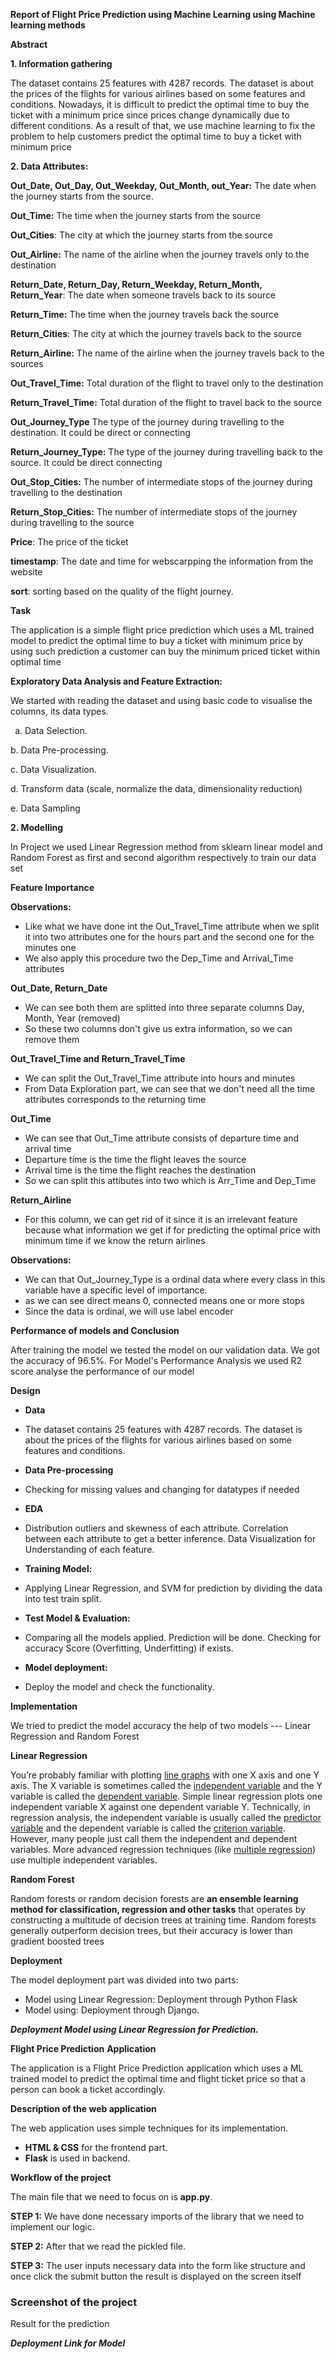 ﻿**Report of Flight Price Prediction using Machine Learning using Machine learning methods**

**Abstract**

**1. Information gathering**

The dataset contains 25 features with 4287 records. The dataset is about the prices of the flights for various airlines based on some features and conditions. Nowadays, it is difficult to predict the optimal time to buy the ticket with a minimum price since prices change dynamically due to different conditions. As a result of that, we use machine learning to fix the problem to help customers predict the optimal time to buy a ticket with minimum price

**2. Data Attributes:**

**Out\_Date, Out\_Day, Out\_Weekday, Out\_Month, out\_Year:** The date when the journey starts from the source.

**Out\_Time:** The time when the journey starts from the source

**Out\_Cities**: The city at which the journey starts from the source

**Out\_Airline:** The name of the airline when the journey travels only to the destination

**Return\_Date, Return\_Day, Return\_Weekday, Return\_Month, Return\_Year**: The date when someone travels back to its source

**Return\_Time:** The time when the journey travels back the source

**Return\_Cities**: The city at which the journey travels back to the source

**Return\_Airline:** The name of the airline when the journey travels back to the sources

**Out\_Travel\_Time:** Total duration of the flight to travel only to the destination

**Return\_Travel\_Time:** Total duration of the flight to travel back to the source

**Out\_Journey\_Type** The type of the journey during travelling to the destination. It could be direct or connecting

**Return\_Journey\_Type:** The type of the journey during travelling back to the source. It could be direct connecting

**Out\_Stop\_Cities:** The number of intermediate stops of the journey during travelling to the destination

**Return\_Stop\_Cities:** The number of intermediate stops of the journey during travelling to the source

**Price**: The price of the ticket

**timestamp**: The date and time for webscarpping the information from the website

**sort**: sorting based on the quality of the flight journey.

**Task**

The application is a simple flight price prediction which uses a ML trained model to predict the optimal time to buy a ticket with minimum price by using such prediction a customer can buy the minimum priced ticket within optimal time

**Exploratory Data Analysis and Feature Extraction:**

We started with reading the dataset and using basic code to visualise the columns, its data types. 

` `a. Data Selection.

b. Data Pre-processing.

c. Data Visualization.

d. Transform data (scale, normalize the data, dimensionality reduction)

e. Data Sampling

**2. Modelling**

In Project we used Linear Regression method from sklearn linear model and Random Forest as first and second algorithm respectively to train our data set

**Feature Importance**

**Observations:**

- Like what we have done int the Out\_Travel\_Time attribute when we split it into two attributes one for the hours part and the second one for the minutes one
- We also apply this procedure two the Dep\_Time and Arrival\_Time attributes



**Out\_Date, Return\_Date**

- We can see both them are splitted into three separate columns Day, Month, Year (removed)
- So these two columns don't give us extra information, so we can remove them

**Out\_Travel\_Time and Return\_Travel\_Time**

- We can split the Out\_Travel\_Time attribute into hours and minutes
- From Data Exploration part, we can see that we don't need all the time attributes corresponds to the returning time

**Out\_Time**

- We can see that Out\_Time attribute consists of departure time and arrival time
- Departure time is the time the flight leaves the source
- Arrival time is the time the flight reaches the destination
- So we can split this attibutes into two which is Arr\_Time and Dep\_Time

**Return\_Airline**

- For this column, we can get rid of it since it is an irrelevant feature because what information we get if for predicting the optimal price with minimum time if we know the return airlines

**Observations:**

- We can that Out\_Journey\_Type is a ordinal data where every class in this variable have a specific level of importance.
- as we can see direct means 0, connected means one or more stops
- Since the data is ordinal, we will use label encoder

**Performance of models and Conclusion**

After training the model we tested the model on our validation data. We got the accuracy of 96.5%. For Model's Performance Analysis we used R2 score analyse the performance of our model

**Design** 

- **Data**
- The dataset contains 25 features with 4287 records. The dataset is about the prices of the flights for various airlines based on some features and conditions.
- **Data Pre-processing**
- Checking for missing values and changing for datatypes if needed

- **EDA**
- Distribution outliers and skewness of each attribute. Correlation between each attribute to get a better inference. Data Visualization for Understanding of each feature.

- **Training Model:** 
- Applying Linear Regression, and SVM for prediction by dividing the data into test train split.

- **Test Model & Evaluation:**
- Comparing all the models applied. Prediction will be done. Checking for accuracy Score (Overfitting, Underfitting) if exists.

- **Model deployment:**
- Deploy the model and check the functionality.

**Implementation**

We tried to predict the model accuracy the help of two models --- Linear Regression and Random Forest

**Linear Regression**

You’re probably familiar with plotting [line graphs](https://www.statisticshowto.com/line-graph/) with one X axis and one Y axis. The X variable is sometimes called the [independent variable](https://www.statisticshowto.com/independent-variable-definition/) and the Y variable is called the [dependent variable](https://www.statisticshowto.com/dependent-variable-definition/). Simple linear regression plots one independent variable X against one dependent variable Y. Technically, in regression analysis, the independent variable is usually called the [predictor variable](https://www.statisticshowto.com/independent-variable-definition/#Predictor) and the dependent variable is called the [criterion variable](https://www.statisticshowto.com/criterion-variable-2/). However, many people just call them the independent and dependent variables. More advanced regression techniques (like [multiple regression](https://www.statisticshowto.com/probability-and-statistics/regression-analysis/#MRA)) use multiple independent variables.

**Random Forest**

Random forests or random decision forests are **an ensemble learning method for classification, regression and other tasks** that operates by constructing a multitude of decision trees at training time. Random forests generally outperform decision trees, but their accuracy is lower than gradient boosted trees


**Deployment**

The model deployment part was divided into two parts:

- Model using Linear Regression: Deployment through Python Flask
- Model using: Deployment through Django.

***Deployment Model using Linear Regression for Prediction.***

**Flight Price Prediction** **Application**

The application is a Flight Price Prediction application which uses a ML trained model to predict the optimal time and flight ticket price so that a person can book a ticket accordingly. 

**Description of the web application**

The web application uses simple techniques for its implementation.

- **HTML & CSS** for the frontend part.
- **Flask** is used in backend.

**Workflow of the project**

The main file that we need to focus on is **app.py**.

**STEP 1:** We have done necessary imports of the library that we need to implement our logic.

**STEP 2:** After that we read the pickled file.

**STEP 3:** The user inputs necessary data into the form like structure and once click the submit button the result is displayed on the screen itself
###
###
###
###
###
### **Screenshot of the project**


Result for the prediction


***Deployment Link for Model***





